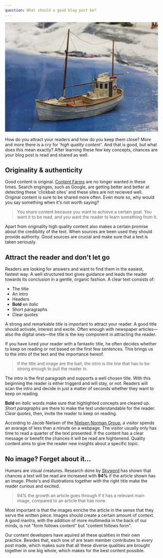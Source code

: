 ```yaml
---
question: What should a good blog post be?
---
```

![Fishing boat](/images/fishing-boat-medium.jpg)

How do you attract your readers and how do you keep them close? More and more there is a cry for *'high quality content'*. And that is good, but what does this mean exactly? After learning these few key concepts, chances are your blog post is read and shared as well.

## Originality & authenticity

Good content is original. [Content Farms](https://en.wikipedia.org/wiki/Content_farm) are no longer wanted in these times. Search enginges, such as Google, are getting better and better at detecting these 'clickbait sites' and these sites are not recieved well. Original content is sure to be shared more often. Even more so, why would you say something when it's not worth saying?

> You share content because you want to achieve a certain goal. You want it to be read, and you want the reader to learn something from it.

Apart from originality high quality content also makes a certain promise about the credibility of the text. When sources are been used they should provide authority. Good sources are crucial and make sure that a text is taken seriously. 

## Attract the reader and don't let go

Readers are looking for answers and want to find them in the easiest, fastest way. A well structured text gives guidance and leads the reader towards its conclusion in a gentle, organic fashion. A clear text consists of:

* The title
* An intro
* Headers 
* **Bold** en *italic*  
* Short paragraphs 
* Clear quotes 

A strong and remarkable *title* is important to attract your reader. A good title should activate, interest and excite. Often enough with newspaper articles—also the digital ones—the title is the key component in attracting the reader.

If you have lured your reader with a fantastic title, he often decides whether to keep on reading or not based on the first few sentences. This brings us to the intro of the text and the importance hereof. 

> If the title and image are the bait, the intro is the line that has to be strong enough to pull the reader in. 

The *intro* is the first paragraph and supports a well chosen title. With this beginning the reader is either triggerd and will stay, or not. Readers will scan the intro and decide in just a matter of seconds whether they want to keep on reading.

**Bold** en *italic* words make sure that highlighted concepts are cleared up. *Short paragraphs* are there to make the text understandable for the reader. *Clear quotes*, then, invite the reader to keep on reading. 

According to Jacob Nielsen of the [Nielsen Norman Group](http://www.nngroup.com/articles/how-long-do-users-stay-on-web-pages/), a visitor spends an avarage of less than a minute on a webpage. The visitor usually only has time to read a quarter of the text presented. If the content has a clear message or benefit the chances it will be read are hightenend. Quality content aims to give the reader new insights about a specific topic. 

## No image? Forget about it...
Humans are visual creatures. Research done by [Skyword](http://www.skyword.com/contentstandard/enterprise-marketing/skyword-study-add-images-to-improve-content-performance/) has shown that chances a text will be read are increased with **94%** if the article shown has an image. 
Photo's and illustrations together with the right title make the reader curious and excited. 

> 94% the growth an article goes through if it has a relevant main image, compared to an article that has none. 

Most important is that the images enriche the article in the sense that they serve the written piece. Images should create a certain amount of context. A good mantra, with the addition of more multimedia in the back of our minds, is not "form follows content" but "content follows form".

Our content developers have aquired all these qualities in their own practice. Besides that, each one of are team member contributes to every post made, which makes sure that all these diverse qualities are brought together in one big whole, which makes for the best content possible.
  
